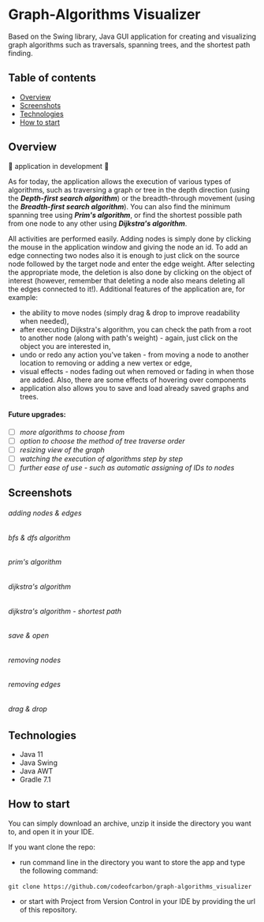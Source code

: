 # Graph-Algorithms Visualizer
 
Based on the Swing library, Java GUI application for creating and visualizing graph algorithms such 
as traversals, spanning trees, and the shortest path finding.

## Table of contents
* [Overview](#overview)
* [Screenshots](#screenshots)
* [Technologies](#technologies)
* [How to start](#how-to-start)

## Overview
:jigsaw: application in development :jigsaw:

As for today, the application allows the execution of various types of algorithms, such as traversing a graph or tree in the depth direction (using the ***Depth-first search algorithm***) or the breadth-through movement (using the ***Breadth-first search algorithm***). You can also find the minimum spanning tree using ***Prim's algorithm***, or find the shortest possible path from one node to any other using ***Dijkstra's algorithm***.

All activities are performed easily. Adding nodes is simply done by clicking the mouse in the application window and giving the node an id. 
To add an edge connecting two nodes also it is enough to just click on the source node followed by the target node and enter the edge weight. 
After selecting the appropriate mode, the deletion is also done by clicking on the object of interest (however, remember that deleting a node also means deleting all the edges connected to it!). 
Additional features of the application are, for example:
 - the ability to move nodes (simply drag & drop to improve readability when needed),
 - after executing Dijkstra's algorithm, you can check the path from a root to another node (along with path's weight) - again, just click on the object you are interested in,
 - undo or redo any action you've taken - from moving a node to another location to removing or adding a new vertex or edge,
 - visual effects - nodes fading out when removed or fading in when those are added. Also, there are some effects of hovering over components
 - application also allows you to save and load already saved graphs and trees.

#### Future upgrades:
- [ ] *more algorithms to choose from*
- [ ] *option to choose the method of tree traverse order*
- [ ] *resizing view of the graph*
- [ ] *watching the execution of algorithms step by step*
- [ ] *further ease of use - such as automatic assigning of IDs to nodes*

## Screenshots
###### adding nodes & edges

[//]: # (<img align="center" alt="adding_nodes" src="src/main/resources/screenshots/adding%20nodes.png" width="400"/> <img align="center" alt="adding_edges" src="src/main/resources/screenshots/adding%20edges.png" width="400"/>)

###### bfs & dfs algorithm

[//]: # (<img align="center" alt="bfs_algorithm" src="src/main/resources/screenshots/bfs%20algorithm.png" width="400"/> <img align="center" alt="dfs_algorithm" src="src/main/resources/screenshots/dfs%20algorithm.png" width="400"/> )

###### prim's algorithm

[//]: # (<img align="center" alt="prim's_algorithm" src="src/main/resources/screenshots/prim%20algorithm.png" width="700"/>)

###### dijkstra's algorithm

[//]: # (<img alt="dijkstra's_algorithm_root_C" src="src/main/resources/screenshots/dijkstra%20algorithm%20-%20root%20node%20C.png" width="400"/>)

[//]: # (<img alt="dijkstra's_algorithm_root_L" src="src/main/resources/screenshots/dijkstra%20algorithm%20-%20root%20node%20L.png" width="400"/>)

###### dijkstra's algorithm - shortest path

[//]: # (<img alt="dijkstra's_shortest_path_C" src="src/main/resources/screenshots/dijkstra%20root%20C%20-%20shortest%20path%20example.png" width="400"/>)

[//]: # (<img alt="dijkstra's_shortest_path_L" src="src/main/resources/screenshots/dijkstra%20root%20L%20-%20shortest%20path%20example.png" width="400"/>)

###### save & open

[//]: # (<img align="center" alt="save_&_open_graph" src="src/main/resources/screenshots/save%20&%20open%20graph.png" width="700"/>)

###### removing nodes

[//]: # (<img align="center" alt="removing_nodes_and_connected_edges" src="src/main/resources/screenshots/removing%20nodes%20with%20connected%20edges.png" width="700"/>)

###### removing edges

[//]: # (<img align="center" alt="removing_edges" src="src/main/resources/screenshots/removing%20edges.png" width="700"/>)

###### drag & drop

[//]: # (<img alt="drag & drop" src="src/main/resources/screenshots/drag%20and%20drop%20nodes.png" width="700"/>)


## Technologies
- Java 11
- Java Swing
- Java AWT
- Gradle 7.1

## How to start
You can simply download an archive, unzip it inside the directory you want to, and open it in your IDE.

If you want clone the repo:

- run command line in the directory you want to store the app and type the following command:

``git clone https://github.com/codeofcarbon/graph-algorithms_visualizer``

- or start with Project from Version Control in your IDE by providing the url of this repository.
